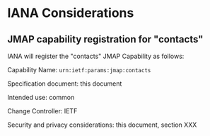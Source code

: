 # IANA Considerations

## JMAP capability registration for "contacts"

IANA will register the "contacts" JMAP Capability as follows:

Capability Name: `urn:ietf:params:jmap:contacts`

Specification document: this document

Intended use: common

Change Controller: IETF

Security and privacy considerations: this document, section XXX

